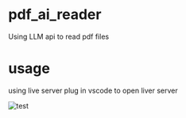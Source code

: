 # pdf_ai_reader
Using LLM api to read pdf files
# usage

using live server plug in vscode to open liver server 

![test](image.png)
